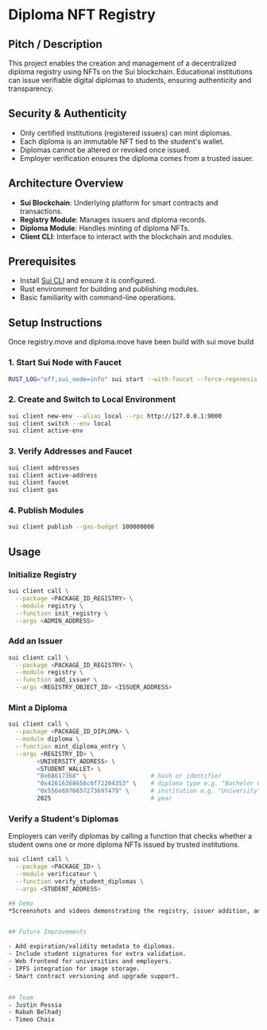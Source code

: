 #  Diploma NFT Registry

## Pitch / Description
This project enables the creation and management of a decentralized diploma registry using NFTs on the Sui blockchain. Educational institutions can issue verifiable digital diplomas to students, ensuring authenticity and transparency.

## Security & Authenticity

- Only certified institutions (registered issuers) can mint diplomas.
- Each diploma is an immutable NFT tied to the student's wallet.
- Diplomas cannot be altered or revoked once issued.
- Employer verification ensures the diploma comes from a trusted issuer.

## Architecture Overview
- **Sui Blockchain**: Underlying platform for smart contracts and transactions.
- **Registry Module**: Manages issuers and diploma records.
- **Diploma Module**: Handles minting of diploma NFTs.
- **Client CLI**: Interface to interact with the blockchain and modules.

## Prerequisites
- Install [Sui CLI](https://docs.sui.io/build/install) and ensure it is configured.
- Rust environment for building and publishing modules.
- Basic familiarity with command-line operations.

## Setup Instructions
Once registry.move and diploma.move have been build with sui move build
### 1. Start Sui Node with Faucet
```bash
RUST_LOG="off,sui_node=info" sui start --with-faucet --force-regenesis
```

### 2. Create and Switch to Local Environment
```bash
sui client new-env --alias local --rpc http://127.0.0.1:9000
sui client switch --env local
sui client active-env
```

### 3. Verify Addresses and Faucet
```bash
sui client addresses
sui client active-address
sui client faucet
sui client gas
```

### 4. Publish Modules
```bash
sui client publish --gas-budget 100000000
```

## Usage

### Initialize Registry
```bash
sui client call \
  --package <PACKAGE_ID_REGISTRY> \
  --module registry \
  --function init_registry \
  --args <ADMIN_ADDRESS>
```

### Add an Issuer
```bash
sui client call \
  --package <PACKAGE_ID_REGISTRY> \
  --module registry \
  --function add_issuer \
  --args <REGISTRY_OBJECT_ID> <ISSUER_ADDRESS>
```

### Mint a Diploma
```bash
sui client call \
  --package <PACKAGE_ID_DIPLOMA> \
  --module diploma \
  --function mint_diploma_entry \
  --args <REGISTRY_ID> \
        <UNIVERSITY_ADDRESS> \
        <STUDENT_WALLET> \
        "0x68617368" \                  # hash or identifier
        "0x42616368656c6f72204353" \    # diploma type e.g. "Bachelor CS"
        "0x556e6976657273697479" \      # institution e.g. "University"
        2025                            # year
```
### Verify a Student's Diplomas

Employers can verify diplomas by calling a function that checks whether a student owns one or more diploma NFTs issued by trusted institutions.

```bash
sui client call \
  --package <PACKAGE_ID> \
  --module verificateur \
  --function verify_student_diplomas \
  --args <STUDENT_ADDRESS>

## Demo
*Screenshots and videos demonstrating the registry, issuer addition, and diploma minting will be added here.*


## Future Improvements

- Add expiration/validity metadata to diplomas.
- Include student signatures for extra validation.
- Web frontend for universities and employers.
- IPFS integration for image storage.
- Smart contract versioning and upgrade support.


## Team
- Justin Pessia
- Rabah Belhadj
- Timeo Chaix
